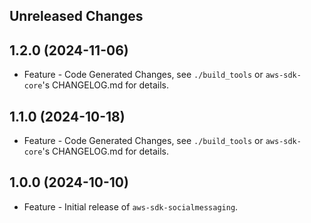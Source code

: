 Unreleased Changes
------------------

1.2.0 (2024-11-06)
------------------

* Feature - Code Generated Changes, see `./build_tools` or `aws-sdk-core`'s CHANGELOG.md for details.

1.1.0 (2024-10-18)
------------------

* Feature - Code Generated Changes, see `./build_tools` or `aws-sdk-core`'s CHANGELOG.md for details.

1.0.0 (2024-10-10)
------------------

* Feature - Initial release of `aws-sdk-socialmessaging`.

